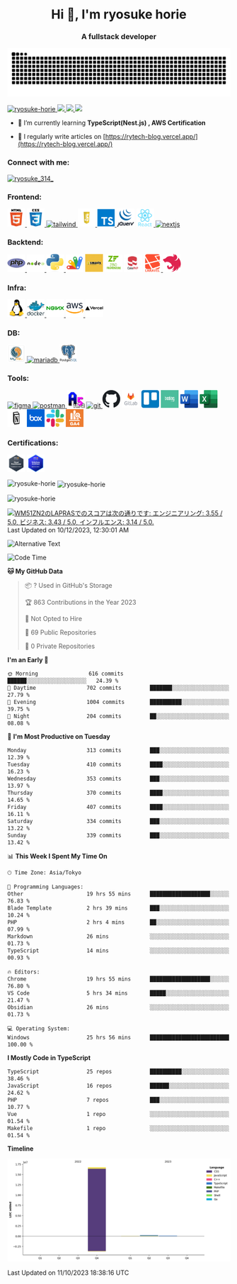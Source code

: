 <h1 align="center">Hi 👋, I'm ryosuke horie</h1>
<h3 align="center">A fullstack developer</h3>

<!-- snakegame SVG -->
![snake svg](https://github.com/ryosuke-horie/ryosuke-horie/blob/output/github-contribution-grid-snake.svg)

<p align="left">
  <a href="https://github.com/ryosuke-horie/ryosuke-horie/">
    <img src="https://komarev.com/ghpvc/?username=ryosuke-horie" alt="ryosuke-horie" />
  </a>
  <a href="https://github.com/ryosuke-horie">
    <img height="20" src="https://img.shields.io/github/followers/ryosuke-horie?label=follow&logo=github&style=flat" />
  </a>
  </a>
  <a href="http://qiita.com/ryosuke-horie">
    <img height="20" src="https://qiita-badge.apiapi.app/s/ryosuke-horie/posts.svg" />
  </a>
  <//qiita.com/ryosuke-horie">
    <img height="20" src="https://qiita-badge.apiapi.app/s/ryosuke-horie/contributions.svg" />
  </a>
</p>

- 🌱 I’m currently learning **TypeScript(Nest.js) , AWS Certification**

- 📝 I regularly write articles on [https://rytech-blog.vercel.app/](https://rytech-blog.vercel.app/)

<h3 align="left">Connect with me:</h3>
<p align="left">
<a href="https://twitter.com/ryosuke_314_" target="blank"><img align="center" src="https://raw.githubusercontent.com/rahuldkjain/github-profile-readme-generator/master/src/images/icons/Social/twitter.svg" alt="ryosuke_314_" height="30" width="40" /></a>
</p>

<h3 align="left">Frontend:</h3>
<p align="left">
  <!-- HTML -->
  <a href="https://www.w3.org/html/" target="_blank" rel="noreferrer">
    <img src="https://raw.githubusercontent.com/devicons/devicon/master/icons/html5/html5-original-wordmark.svg" alt="html5" width="40" height="40"/>
  </a>
  <!-- CSS -->
  <a href="https://www.w3schools.com/css/" target="_blank" rel="noreferrer">
    <img src="https://raw.githubusercontent.com/devicons/devicon/master/icons/css3/css3-original-wordmark.svg" alt="css3" width="40" height="40"/>
  </a>
  <!-- Tailwindcss -->
  <a href="https://tailwindcss.com/" target="_blank" rel="noreferrer">
    <img src="https://www.vectorlogo.zone/logos/tailwindcss/tailwindcss-icon.svg" alt="tailwind"  width="40" height="40"/>
  </a>
  <!-- Javascript -->
  <a href="https://developer.mozilla.org/en-US/docs/Web/JavaScript" target="_blank" rel="noreferrer">
    <img src="https://github.com/ryosuke-horie/ryosuke-horie/blob/main/assets/Javascript.png" alt="javascript" width="40" height="40"/>
  </a>
  <!-- TypeScript -->
  <a href="https://www.typescriptlang.org/" target="_blank" rel="noreferrer">
    <img src="https://raw.githubusercontent.com/devicons/devicon/master/icons/typescript/typescript-original.svg" alt="typescript" width="40" height="40"/>
  </a>
  <!-- JQuery -->
  <img src="https://github.com/ryosuke-horie/ryosuke-horie/blob/main/assets/JQuery.png" alt="JQuery" width="40" height="40"/>
  <!-- Reactjs -->
  <a href="https://reactjs.org/" target="_blank" rel="noreferrer">
    <img src="https://raw.githubusercontent.com/devicons/devicon/master/icons/react/react-original-wordmark.svg" alt="react" width="40" height="40"/>
  </a>
  <!-- Nextjs -->
  <a href="https://nextjs.org/" target="_blank" rel="noreferrer">
    <img src="https://cdn.worldvectorlogo.com/logos/nextjs-2.svg" alt="nextjs" width="40" height="40"/>
  </a>
</p>

<h3 align="left">Backtend:</h3>
<p align="left">
  <!-- PHP -->
  <a href="https://www.php.net" target="_blank" rel="noreferrer">
    <img src="https://raw.githubusercontent.com/devicons/devicon/master/icons/php/php-original.svg" alt="php" width="40" height="40"/>
  </a>
  <!-- Nodejs -->
  <a href="https://nodejs.org" target="_blank" rel="noreferrer">
    <img src="https://raw.githubusercontent.com/devicons/devicon/master/icons/nodejs/nodejs-original-wordmark.svg" alt="nodejs" width="40" height="40"/>
  </a>
  <!-- Python -->
  <a href="https://www.python.org" target="_blank" rel="noreferrer  ">
    <img src="https://github.com/ryosuke-horie/ryosuke-horie/blob/main/assets/Python.jpg" alt="python" width="40" height="40"/>
  </a>
  <!-- GoogleAppsScript -->
  <img src="https://github.com/ryosuke-horie/ryosuke-horie/blob/main/assets/GAS.png" alt="GoogleAppsScript" width="40" height="40"/>
  <!-- Smarty -->
  <img src="https://github.com/ryosuke-horie/ryosuke-horie/blob/main/assets/Smarty.jpg" alt="Smarty" width="40" height="40"/>
  <!-- ZendFramework -->
  <img src="https://github.com/ryosuke-horie/ryosuke-horie/blob/main/assets/Zend.png" alt="ZendFramework" width="40" height="40"/>
  <!-- CakePHP -->
  <img src="https://github.com/ryosuke-horie/ryosuke-horie/blob/main/assets/Cakephp.jpg" alt="CakePHP" width="40" height="40"/>
  <!-- Laravel -->
  <a href="https://laravel.com/" target="_blank" rel="noreferrer">
    <img src="https://github.com/ryosuke-horie/ryosuke-horie/blob/main/assets/Laravel.png" alt="laravel" width="40" height="40"/>
  </a>
  <!-- Nestjs -->
  <a href="https://nestjs.com/" target="_blank" rel="noreferrer">
    <img src="https://raw.githubusercontent.com/devicons/devicon/master/icons/nestjs/nestjs-plain.svg" alt="nestjs" width="40" height="40"/>
  </a>
</p>

<h3 align="left">Infra:</h3>
<p align="left">
  <!-- Linux -->
  <a href="https://www.linux.org/" target="_blank" rel="noreferrer">
    <img src="https://raw.githubusercontent.com/devicons/devicon/master/icons/linux/linux-original.svg" alt="linux" width="40" height="40"/>
  </a>
  <!-- Docker -->
  <a href="https://www.docker.com/" target="_blank" rel="noreferrer">
   <img src="https://raw.githubusercontent.com/devicons/devicon/master/icons/docker/docker-original-wordmark.svg" alt="docker" width="40" height="40"/>
  </a>
  <!-- Nginx -->
  <a href="https://www.nginx.com" target="_blank" rel="noreferrer">
    <img src="https://raw.githubusercontent.com/devicons/devicon/master/icons/nginx/nginx-original.svg" alt ="nginx" width="40" height="40"/>
  </a>
  <!-- AWS -->
  <a href="https://aws.amazon.com" target="_blank" rel="noreferrer">
    <img src="https://raw.githubusercontent.com/devicons/devicon/master/icons/amazonwebservices/amazonwebservices-original-wordmark.svg" alt="aws" width="40" height="40"/>
  </a>
  <!-- Vercel -->
  <img src="https://github.com/ryosuke-horie/ryosuke-horie/blob/main/assets/Vercel.png" alt="Vercel" width="40" height="40"/>
</p>

<h3 align="left">DB:</h3>
<p align="left">
  <!-- MySQL -->
  <a href="https://www.mysql.com/" target="_blank" rel="noreferrer">
    <img src="https://github.com/ryosuke-horie/ryosuke-horie/blob/main/assets/MySQL.png" alt="mysql" width="40" height="40"/>
  </a>
  <!-- MariaDB -->
  <a href="https://mariadb.org/" target="_blank" rel="noreferrer">
    <img src="https://www.vectorlogo.zone/logos/mariadb/mariadb-icon.svg" alt="mariadb" width="40" height="40"/>
  </a>
  <!-- postgres -->
  <a href="https://www.postgresql.org" target="_blank" rel="noreferrer">
    <img src="https://raw.githubusercontent.com/devicons/devicon/master/icons/postgresql/postgresql-original-wordmark.svg" alt="postgresql" width="40" height="40"/>
  </a>
</p>

<h3 align="left">Tools:</h3>
<p align="left">
  <!-- 開発向け -->
   <!-- Figma -->
   <a href="https://www.figma.com/" target="_blank" rel="noreferrer">
    <img src="https://www.vectorlogo.zone/logos/figma/figma-icon.svg" alt="figma" width="40" height="40"/>
  </a>
  <!-- Postman -->
  <a href="https://postman.com" target="_blank" rel="noreferrer">
    <img src="https://www.vectorlogo.zone/logos/getpostman/getpostman-icon.svg" alt="postman" width="40" height="40"/>
  </a>
  <!-- A5M2 -->
  <img src="https://github.com/ryosuke-horie/ryosuke-horie/blob/main/assets/A5M2.jpg" alt="A5M2" width="40" height="40"/>
  <!-- Git -->
  <a href="https://git-scm.com/" target="_blank" rel="noreferrer">
    <img src="https://www.vectorlogo.zone/logos/git-scm/git-scm-icon.svg" alt="git" width="40" height="40"/>
  </a>
  <!-- Github -->
  <img src="https://github.com/ryosuke-horie/ryosuke-horie/blob/main/assets/Github.png" alt="Github" width="40" height="40"/>
  <!-- Gitlab -->
  <img src="https://github.com/ryosuke-horie/ryosuke-horie/blob/main/assets/Gitlab.png" alt="Gitlab" width="40" height="40"/>
  <!-- タスク管理系 -->
  <!-- Trello -->
  <img src="https://github.com/ryosuke-horie/ryosuke-horie/blob/main/assets/Trello.png" alt="Trello" width="40" height="40"/>
  <!-- Backlog -->
  <img src="https://github.com/ryosuke-horie/ryosuke-horie/blob/main/assets/Backlog.jpg" alt="Backlog" width="40" height="40"/>
  <!-- ドキュメント系・その他 -->
  <!-- Word -->
  <img src="https://github.com/ryosuke-horie/ryosuke-horie/blob/main/assets/word.jpg" alt="Word" width="40" height="40"/>
  <!-- Excel -->
  <img src="https://github.com/ryosuke-horie/ryosuke-horie/blob/main/assets/Excel.jpg" alt="Excel" width="40" height="40"/>
  <!-- Notion -->
  <img src="https://github.com/ryosuke-horie/ryosuke-horie/blob/main/assets/Notion.png" alt="Notion" width="40" height="40"/>
  <!-- Box -->
  <img src="https://github.com/ryosuke-horie/ryosuke-horie/blob/main/assets/Box.png" alt="Box" width="40" height="40"/>
  <!-- Slack -->
  <img src="https://github.com/ryosuke-horie/ryosuke-horie/blob/main/assets/Slack.png" alt="Slack" width="40" height="40"/>
  <!-- GA4 -->
  <img src="https://github.com/ryosuke-horie/ryosuke-horie/blob/main/assets/GA4.png" alt="GA4" width="40" height="40"/>
</p>

<h3 align="left">Certifications:</h3>
<p align="left">
    <!-- CLF -->
    <img src="https://github.com/ryosuke-horie/ryosuke-horie/blob/main/assets/CLF.jpg" alt="CLF" width="40" height="40"/>
    <!-- SAA -->
    <img src="https://github.com/ryosuke-horie/ryosuke-horie/blob/main/assets/SAA.jpg" alt="SAA" width="40" height="40"/>
</p>

<p><img align="left" src="https://github-readme-stats.vercel.app/api/top-langs?username=ryosuke-horie&show_icons=true&locale=en&layout=compact&hide=javascript,css,html,scss,CMake" alt="ryosuke-horie" /></p>

<p>&nbsp;<img align="center" src="https://github-readme-stats.vercel.app/api?username=ryosuke-horie&show_icons=true&locale=en" alt="ryosuke-horie" /></p>

<p><img align="center" src="https://github-readme-streak-stats.herokuapp.com/?user=ryosuke-horie&" alt="ryosuke-horie" /></p>

<!--START_SECTION:lapras-card-->
<p ><a href="https://lapras.com/public/WM51ZN2" target="_blank" rel="noopener noreferrer"><img alt="WM51ZN2のLAPRASでのスコアは次の通りです: エンジニアリング: 3.55 / 5.0, ビジネス: 3.43 / 5.0, インフルエンス: 3.14 / 5.0." src="https://lapras-card-generator.vercel.app/api/svg?e=3.55&b=3.43&i=3.14&b1=%23020E27&b2=%230E5593&i1=%23030E21&i2=%231688BF&l=ja" width="400" ></a>  
Last Updated on 10/12/2023, 12:30:01 AM</p>
<!--END_SECTION:lapras-card-->

<img
  src="https://github.com/ryosuke-horie/ryosuke-horie/blob/output/images/stat.svg"
  alt="Alternative Text"
/>

<!--START_SECTION:waka-->
![Code Time](http://img.shields.io/badge/Code%20Time-614%20hrs%2051%20mins-blue)

**🐱 My GitHub Data** 

> 📦 ? Used in GitHub's Storage 
 > 
> 🏆 863 Contributions in the Year 2023
 > 
> 🚫 Not Opted to Hire
 > 
> 📜 69 Public Repositories 
 > 
> 🔑 0 Private Repositories 
 > 
**I'm an Early 🐤** 

```text
🌞 Morning                616 commits         ██████░░░░░░░░░░░░░░░░░░░   24.39 % 
🌆 Daytime                702 commits         ███████░░░░░░░░░░░░░░░░░░   27.79 % 
🌃 Evening                1004 commits        ██████████░░░░░░░░░░░░░░░   39.75 % 
🌙 Night                  204 commits         ██░░░░░░░░░░░░░░░░░░░░░░░   08.08 % 
```
📅 **I'm Most Productive on Tuesday** 

```text
Monday                   313 commits         ███░░░░░░░░░░░░░░░░░░░░░░   12.39 % 
Tuesday                  410 commits         ████░░░░░░░░░░░░░░░░░░░░░   16.23 % 
Wednesday                353 commits         ███░░░░░░░░░░░░░░░░░░░░░░   13.97 % 
Thursday                 370 commits         ████░░░░░░░░░░░░░░░░░░░░░   14.65 % 
Friday                   407 commits         ████░░░░░░░░░░░░░░░░░░░░░   16.11 % 
Saturday                 334 commits         ███░░░░░░░░░░░░░░░░░░░░░░   13.22 % 
Sunday                   339 commits         ███░░░░░░░░░░░░░░░░░░░░░░   13.42 % 
```


📊 **This Week I Spent My Time On** 

```text
🕑︎ Time Zone: Asia/Tokyo

💬 Programming Languages: 
Other                    19 hrs 55 mins      ███████████████████░░░░░░   76.83 % 
Blade Template           2 hrs 39 mins       ███░░░░░░░░░░░░░░░░░░░░░░   10.24 % 
PHP                      2 hrs 4 mins        ██░░░░░░░░░░░░░░░░░░░░░░░   07.99 % 
Markdown                 26 mins             ░░░░░░░░░░░░░░░░░░░░░░░░░   01.73 % 
TypeScript               14 mins             ░░░░░░░░░░░░░░░░░░░░░░░░░   00.93 % 

🔥 Editors: 
Chrome                   19 hrs 55 mins      ███████████████████░░░░░░   76.80 % 
VS Code                  5 hrs 34 mins       █████░░░░░░░░░░░░░░░░░░░░   21.47 % 
Obsidian                 26 mins             ░░░░░░░░░░░░░░░░░░░░░░░░░   01.73 % 

💻 Operating System: 
Windows                  25 hrs 56 mins      █████████████████████████   100.00 % 
```

**I Mostly Code in TypeScript** 

```text
TypeScript               25 repos            ██████████░░░░░░░░░░░░░░░   38.46 % 
JavaScript               16 repos            ██████░░░░░░░░░░░░░░░░░░░   24.62 % 
PHP                      7 repos             ███░░░░░░░░░░░░░░░░░░░░░░   10.77 % 
Vue                      1 repo              ░░░░░░░░░░░░░░░░░░░░░░░░░   01.54 % 
Makefile                 1 repo              ░░░░░░░░░░░░░░░░░░░░░░░░░   01.54 % 
```



**Timeline**

![Lines of Code chart](https://raw.githubusercontent.com/ryosuke-horie/ryosuke-horie/main/assets/bar_graph.png)


 Last Updated on 11/10/2023 18:38:16 UTC
<!--END_SECTION:waka-->
